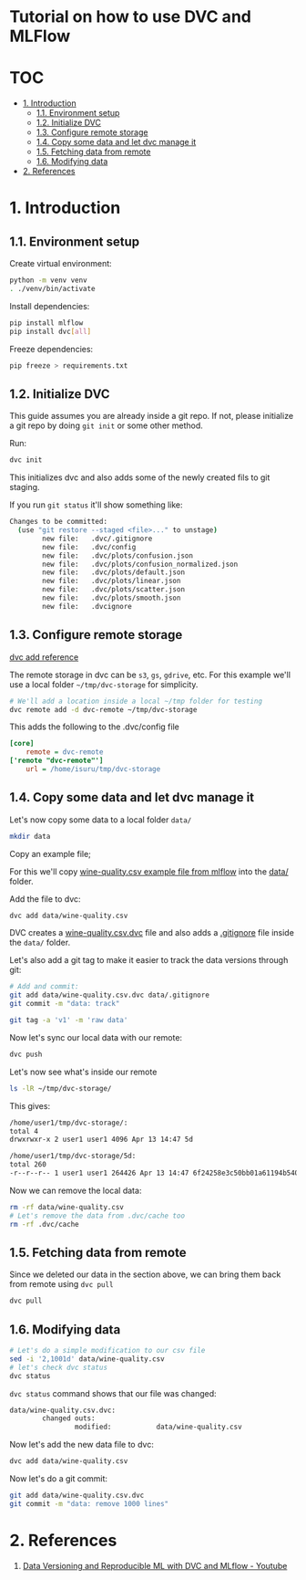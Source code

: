 # Tutorial on how to use DVC and MLFlow <!-- omit in toc -->

# TOC <!-- omit in toc -->
- [1. Introduction](#1-introduction)
  - [1.1. Environment setup](#11-environment-setup)
  - [1.2. Initialize DVC](#12-initialize-dvc)
  - [1.3. Configure remote storage](#13-configure-remote-storage)
  - [1.4. Copy some data and let dvc manage it](#14-copy-some-data-and-let-dvc-manage-it)
  - [1.5. Fetching data from remote](#15-fetching-data-from-remote)
  - [1.6. Modifying data](#16-modifying-data)
- [2. References](#2-references)

# 1. Introduction

## 1.1. Environment setup

Create virtual environment:

```bash
python -m venv venv
. ./venv/bin/activate
```

Install dependencies:
```bash
pip install mlflow
pip install dvc[all]
```

Freeze dependencies:
```bash
pip freeze > requirements.txt
```

## 1.2. Initialize DVC

This guide assumes you are already inside a git repo. If not, please initialize a git repo by doing `git init` or some other method.

Run: 

```bash
dvc init
```
This initializes dvc and also adds some of the newly created fils to git staging.

If you run `git status` it'll show something like: 

```bash
Changes to be committed:
  (use "git restore --staged <file>..." to unstage)
        new file:   .dvc/.gitignore
        new file:   .dvc/config
        new file:   .dvc/plots/confusion.json
        new file:   .dvc/plots/confusion_normalized.json
        new file:   .dvc/plots/default.json
        new file:   .dvc/plots/linear.json
        new file:   .dvc/plots/scatter.json
        new file:   .dvc/plots/smooth.json
        new file:   .dvcignore
```

## 1.3. Configure remote storage

[dvc add reference](https://dvc.org/doc/command-reference/remote/add)

The remote storage in dvc can be `s3`, `gs`, `gdrive`, etc. For this example we'll use a local folder `~/tmp/dvc-storage` for simplicity. 

```bash
# We'll add a location inside a local ~/tmp folder for testing 
dvc remote add -d dvc-remote ~/tmp/dvc-storage
```

This adds the following to the .dvc/config file

```ini
[core]
    remote = dvc-remote
['remote "dvc-remote"']
    url = /home/isuru/tmp/dvc-storage
```

## 1.4. Copy some data and let dvc manage it

Let's now copy some data to a local folder `data/`

```bash
mkdir data
```

Copy an example file;

For this we'll copy [wine-quality.csv example file from mlflow](https://github.com/mlflow/mlflow/blob/master/examples/sklearn_elasticnet_wine/wine-quality.csv) into the [data/](data/) folder.

Add the file to dvc:

```bash
dvc add data/wine-quality.csv
```
DVC creates a [wine-quality.csv.dvc](data/wine-quality.csv.dvc) file and also adds a [.gitignore](data/.gitignore) file inside the `data/` folder.

Let's also add a git tag to make it easier to track the data versions through git:

```bash
# Add and commit:
git add data/wine-quality.csv.dvc data/.gitignore
git commit -m "data: track"

git tag -a 'v1' -m 'raw data'
```

Now let's sync our local data with our remote:

```bash
dvc push
```

Let's now see what's inside our remote

```bash
ls -lR ~/tmp/dvc-storage/
```

This gives:

```bash
/home/user1/tmp/dvc-storage/:
total 4
drwxrwxr-x 2 user1 user1 4096 Apr 13 14:47 5d

/home/user1/tmp/dvc-storage/5d:
total 260
-r--r--r-- 1 user1 user1 264426 Apr 13 14:47 6f24258e3c50bb01a61194b5401f5d
```

Now we can remove the local data:

```bash
rm -rf data/wine-quality.csv
# Let's remove the data from .dvc/cache too
rm -rf .dvc/cache
```

## 1.5. Fetching data from remote

Since we deleted our data in the section above, we can bring them back from remote using `dvc pull`

```bash
dvc pull
```

## 1.6. Modifying data

```bash
# Let's do a simple modification to our csv file
sed -i '2,1001d' data/wine-quality.csv
# let's check dvc status
dvc status
```
`dvc status` command shows that our file was changed:

```bash
data/wine-quality.csv.dvc:                                            
        changed outs:
                modified:           data/wine-quality.csv
```

Now let's add the new data file to dvc:

```bash
dvc add data/wine-quality.csv
```

Now let's do a git commit:
```bash
git add data/wine-quality.csv.dvc
git commit -m "data: remove 1000 lines"
```



# 2. References 

1. [Data Versioning and Reproducible ML with DVC and MLflow - Youtube](https://www.youtube.com/watch?v=W2DvpCYw22o&t)